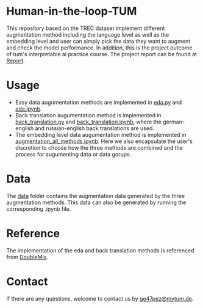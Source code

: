 # Human-in-the-loop-TUM
This repository based on the TREC dataset implement different augmentation method including the language level as well as the embedding level and user can simply pick the data they want to augment and check the model performance.
In addition, this is the project outcome of tum's interpretable ai practice course. The project report can be found at [Report](/Report.pdf).

# Usage
* Easy data augumentation methods are implemented in [eda.py](eda.py) and [eda.ipynb](eda.ipynb).
* Back translation augumentation method is implemented in [back_translation.py](back_translation.py) and [back_translation.ipynb](back_translation.ipynb), where the german-english and russian-english back translations are used.
* The embedding level data augumentation method is implemented in [augmentation_all_methods.ipynb](augmentation_all_methods.ipynb). Here we also encapsulate the user's discretion to choose how the three methods are combined and the process for augumenting data or data gorups.

# Data
The [data](data) folder contains the augmentation data generated by the three augmentation methods. This data can also be generated by running the corresponding .ipynb file.

# Reference
The implementation of the eda and back translation methods is referenced from [DoubleMix](https://github.com/declare-lab/DoubleMix).

# Contact
If there are any questions, welcome to contact us by [ge47pez@mytum.de](ge47pez@mytum.de).
